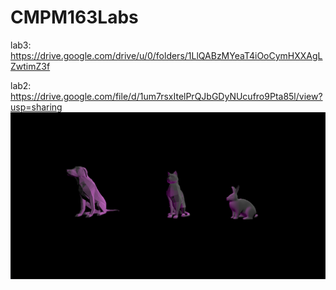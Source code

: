 # CMPM163Labs
lab3: https://drive.google.com/drive/u/0/folders/1LlQABzMYeaT4iOoCymHXXAgLZwtimZ3f

lab2: https://drive.google.com/file/d/1um7rsxItelPrQJbGDyNUcufro9Pta85l/view?usp=sharing
![](lab2/models.png)

